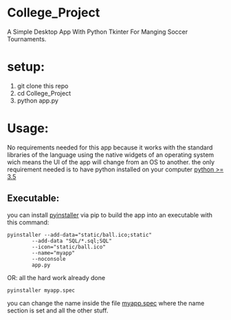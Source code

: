 # College_Project

A Simple Desktop App With Python Tkinter For Manging Soccer Tournaments.

# setup:

1. git clone this repo
1. cd College_Project
1. python app.py

# Usage:

No requirements needed for this app because it works with the standard libraries of the language
using the native widgets of an operating system  wich means the UI of the app will change from an OS to another.
the only requirement needed is to have python installed on your computer [python >= 3.5](https://www.python.org/) 
 
## Executable:

you can install [pyinstaller](https://pypi.org/project/PyInstaller/) via pip to build the app into an executable with this command: 


    pyinstaller --add-data="static/ball.ico;static" 
            --add-data "SQL/*.sql;SQL" 
            --icon="static/ball.ico" 
            --name="myapp" 
            --noconsole 
            app.py

OR: all the hard work already done 
    
    pyinstaller myapp.spec
   
you can change the name inside the file [myapp.spec](https://github.com/MedAmineFouzai/College_Project/blob/master/myapp.spec) where the name section is set and all the other stuff.
